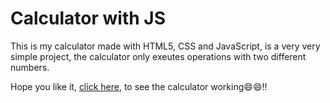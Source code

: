 # Calculator with JS

This is my calculator made with HTML5, CSS and JavaScript, is a very very simple project, the calculator only exeutes operations with two different numbers.

Hope you like it, [click here](https://jose-henrique.github.io/Calculator-JS/), to see the calculator working:smile::smile:!!
